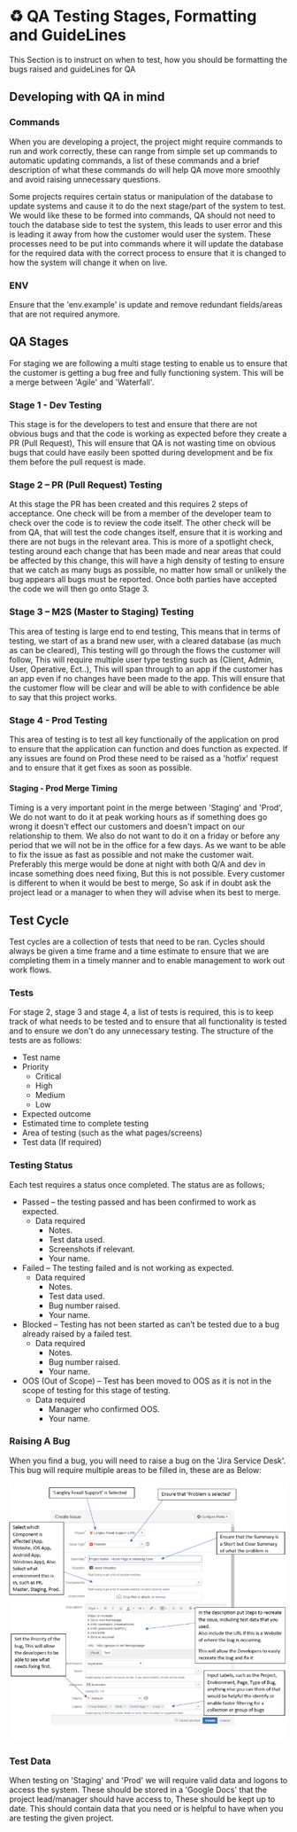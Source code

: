 # ♻️ QA Testing Stages, Formatting and GuideLines

This Section is to instruct on when to test, how you should be formatting the bugs raised and guideLines for QA

## Developing with QA in mind
### Commands
When you are developing a project, the project might require commands to run and work correctly, these can range from simple set up commands to automatic updating commands, a list of these commands and a brief description of what these commands do will help QA move more smoothly and avoid raising unnecessary questions.

Some projects requires certain status or manipulation of the database to update systems and cause it to do the next stage/part of the system to test. We would like these to be formed into commands, QA should not need to touch the database side to test the system, this leads to user error and this is leading it away from how the customer would user the system. These processes need to be put into commands where it will update the database for the required data with the correct process to ensure that it is changed to how the system will change it when on live.

### ENV
Ensure that the 'env.example' is update and remove redundant fields/areas that are not required anymore.
		
## QA Stages
For staging we are following a multi stage testing to enable us to ensure that the customer is getting a bug free and fully functioning system. This will be a merge between 'Agile' and 'Waterfall'.
										
### Stage 1 - Dev Testing
This stage is for the developers to test and ensure that there are not obvious bugs and that the code is working as expected before they create a PR (Pull Request), This will ensure that QA is not wasting time on obvious bugs that could have easily been spotted during development and be fix them before the pull request is made.
												
### Stage 2 – PR (Pull Request) Testing
At this stage the PR has been created and this requires 2 steps of acceptance.
One check will be from a member of the developer team to check over the code is to review the code itself. 
The other check will be from QA, that will test the code changes itself, ensure that it is working and there are not bugs in the relevant area. This is more of a spotlight check, testing around each change that has been made and near areas that could be affected by this change, this will have a high density of testing to ensure that we catch as many bugs as possible, no matter how small or unlikely the bug appears all bugs must be reported.
Once both parties have accepted the code we will then go onto Stage 3.
												
### Stage 3 – M2S (Master to Staging) Testing
This area of testing is large end to end testing, This means that in terms of testing, we start of as a brand new user, with a cleared database (as much as can be cleared), This testing will go through the flows the customer will follow, This will require multiple user type testing such as (Client, Admin, User, Operative, Ect..), This will span through to an app if the customer has an app even if no changes have been made to the app. This will ensure that the customer flow will be clear and will be able to with confidence be able to say that this project works.

### Stage 4 - Prod Testing
This area of testing is to test all key functionally of the application on prod to ensure that the application can function and does function as expected.
If any issues are found on Prod these need to be raised as a 'hotfix' request and to ensure that it get fixes as soon as possible.

#### Staging - Prod Merge Timing
Timing is a very important point in the merge between 'Staging' and 'Prod', We do not want to do it at peak working hours as if something does go wrong it doesn't effect our customers and doesn't impact on our relationship to them. We also do not want to do it on a friday or before any period that we will not be in the office for a few days. As we want to be able to fix the issue as fast as possible and not make the customer wait. Preferably this merge would be done at night with both Q/A and dev in incase something does need fixing, But this is not possible. Every customer is different to when it would be best to merge, So ask if in doubt ask the project lead or a manager to when they will advise when its best to merge.

## Test Cycle
Test cycles are a collection of tests that need to be ran. Cycles should always be given a time frame and a time estimate to ensure that we are completing them in a timely manner and to enable management to work out work flows.

### Tests
For stage 2, stage 3 and stage 4, a list of tests is required, this is to keep track of what needs to be tested and to ensure that all functionality is tested and to ensure we don't do any unnecessary testing.
The structure of the tests are as follows:
- Test name
- Priority
    - Critical
    - High
    - Medium
    - Low
- Expected outcome
- Estimated time to complete testing
- Area of testing (such as the what pages/screens)
- Test data (If required)

### Testing Status
Each test requires a status once completed. The status are as follows;
- Passed – the testing passed and has been confirmed to work as expected.
	- Data required 
		- Notes.
		- Test data used.
		- Screenshots if relevant.
		- Your name.
- Failed – The testing failed and is not working as expected.
	- Data required
		- Notes.
		- Test data used.
		- Bug number raised.
		- Your name.
- Blocked – Testing has not been started as can’t be tested due to a bug already raised by a failed test.
	- Data required
		- Notes.
		- Bug number raised.
		- Your name.
- OOS (Out of Scope) – Test has been moved to OOS as it is not in the scope of testing for this stage of testing.
	- Data required
		- Manager who confirmed OOS.
		- Your name.

### Raising A Bug
When you find a bug, you will need to raise a bug on the 'Jira Service Desk'.
This bug will require multiple areas to be filled in, these are as Below:

![Jira Bug Raising](images/jira/raising-bugs.PNG)

### Test Data
When testing on 'Staging' and 'Prod' we will require valid data and logons to access the system. These should be stored in a 'Google Docs' that the project lead/manager should have access to, These should be kept up to date. This should contain data that you need or is helpful to have when you are testing the given project. 
